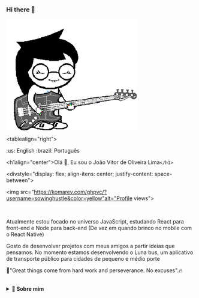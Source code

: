 ### Hi there 👋

<img style='display: flex; justify-content: center; align-itens: center'  src='./img/jadeharley-jade.gif' alt = 'jade-harley-gif' />

<tablealign="right">

<tr><td><ahref="./README_EN.md">:us: English</a></td></tr>

<tr><td><ahref="./README.md">:brazil: Português</a></td></tr>

</table>

<h1align="center">Olá 👋, Eu sou o João Vitor de Oliveira Lima`</h1>`

<divstyle="display: flex; align-itens: center; justify-content: space-between">

<img src="https://komarev.com/ghpvc/?username=sowinghustle&color=yellow"alt="Profile views">

</div>

<br />

<p>Atualmente estou focado no universo JavaScript,  estudando React para front-end e Node para back-end (De vez em quando brinco no mobile com o React Native)

Gosto de desenvolver projetos com meus amigos a partir ideias que pensamos. No momento estamos desenvolvendo o Luna bus, um aplicativo de transporte público para cidades de pequeno e médio porte

🚀"Great things come from hard work and perseverance. No excuses".🔥

</p>

<br />

<details>

<summary><strong>👤 Sobre mim</strong></summary>

- 🔥 Estudante de Análise e Desenvolvimento de Sistemas
- 🗣️ Inglês avançado
  <!-- - 📝 [Currículo](https://docs.google.com/document/d/1i0MZyY3jptQRNlXkLgVSV7h-aMFPmCGdg2Wo1b-TcKU/edit?usp=sharing) -->
  <!-- - 📱 [Portfólio](https://portifolio-jvolima.vercel.app/) -->
  <!-- - 💻 Projetos pessoais com maior destaque: [Devlândia](https://github.com/jvolima/dev-landia) e [Luna bus](https://lunabus.com.br) -->
  <!-- - ▶️ Participo do canal [DevLândia](https://www.youtube.com/@devlandia)
- 💬 Me pergunte sobre **React, Typescript, Clean Architecture, TDD, Next, Jest and SOLID** -->

</details>

<br />

<details>

<summary><strong>📬 Entre em contato comigo</strong></summary>

<div>

    `<br />`

    [ahref=&#34;mailto:guilhermemaia_1404@hotmail.com&#34;](ahref=%22mailto:guilhermemaia_1404@hotmail.com%22)

    <img

    src="https://img.shields.io/badge/Gmail-D14836?style=for-the-badge&amp;logo=Gmail&amp;logoColor=white"alt="gmail">

    `</a>`

    [ahref=&#34;https://www.instagram.com/guilherme.cmds/&#34;](ahref=%22https://www.instagram.com/guilherme.cmds/%22)

    <img

    src="https://img.shields.io/badge/Instagram-E4405F?style=for-the-badge&amp;logo=instagram&amp;logoColor=white"

    alt="instagram">

    `</a>`

    [ahref=&#34;https://br.linkedin.com/in/guilherme-c-4653b0241/pt](ahref=%22https://br.linkedin.com/in/guilherme-c-4653b0241/pt)
    <a href='https://br.linkedin.com/in/guilherme-c-4653b0241/pt'>Meu Linkedin</a>

    <img

    src="https://img.shields.io/badge/Linkedin-0077B5?style=for-the-badge&amp;logo=LinkedIn&amp;logoColor=white"

    alt="linked-in">

</div>

</details>

<br />

<details>

    `<summary><strong>`🛠 &nbsp;Skills`</strong></summary>`

    `<br />`


    - Linguagens

    <divstyle="display: inline_block">

    <imgalign="center"alt="PHP"height="30"width="40"src="https://github.com/devicons/devicon/blob/master/icons/php/php-original.svg" />
    <imgalign="center"alt="CSHARP"height="30"width="40"src="https://github.com/devicons/devicon/blob/master/icons/csharp/csharp-original.svg" />

    `</div>`

    `<br />`
    - Frontend

    <divstyle="display: inline_block">

    <imgalign="center"alt="HTML"height="30"width="40"src="https://raw.githubusercontent.com/devicons/devicon/master/icons/html5/html5-original.svg" />

    <imgalign="center"alt="CSS"height="30"width="40"src="https://raw.githubusercontent.com/devicons/devicon/master/icons/css3/css3-original.svg" />

    `</div>`

    `<br />`

    - Backend

    <divstyle="display: inline_block">

    <imgalign="center"alt="Mysql"height="32"width="42"src="https://cdn.jsdelivr.net/gh/devicons/devicon/icons/mysql/mysql-original.svg" />

    `</div>`

    `<br />`

    - Outras tecnologias

    <divstyle="display: inline_block">

    <imgalign="center"alt="Git"height="30"width="40"src="https://cdn.jsdelivr.net/gh/devicons/devicon/icons/git/git-original.svg" />

    `</div>`

</details>

<br />

<details>

<summary><strong>⚙️  Gráfico de atividades Github</strong></summary>

<divalign="center">

    `<br>`

    <divalign="center">

    [imgheight=&#34;150em&#34;src=&#34;https://github-profile-summary-cards.vercel.app/api/cards/stats?username=sowinghustle&amp;theme=radical&#34;/](imgheight=%22150em%22src=%22https://github-profile-summary-cards.vercel.app/api/cards/stats?username=sowinghustle&theme=radical%22/)

    `</div>`

    `<br>`

    <divalign="center">

    [imgheight=&#34;150em&#34;src=&#34;https://github-profile-summary-cards.vercel.app/api/cards/repos-per-language?username=sowinghustle&amp;theme=radical&#34;/](imgheight=%22150em%22src=%22https://github-profile-summary-cards.vercel.app/api/cards/repos-per-language?username=sowinghustle&theme=radical%22/)

    [imgheight=&#34;150em&#34;src=&#34;https://github-profile-summary-cards.vercel.app/api/cards/most-commit-language?username=sowinghustle&amp;theme=radical&#34;/](imgheight=%22150em%22src=%22https://github-profile-summary-cards.vercel.app/api/cards/most-commit-language?username=sowinghustle&theme=radical%22/)

    `</div>`

    `<br>`

    <divalign="center">

    [imgheight=&#34;150em&#34;src=&#34;https://github-profile-summary-cards.vercel.app/api/cards/profile-details?username=sowinghustle&amp;theme=radical&#34;/](imgheight=%22150em%22src=%22https://github-profile-summary-cards.vercel.app/api/cards/profile-details?username=sowinghustle&theme=radical%22/)

    `</div>`

    `<br>`

</div>

</details>

